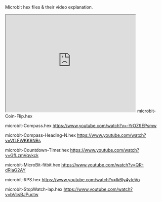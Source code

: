 Microbit hex files & their video explanation.

<iframe width="420" height="315"
src="https://www.youtube.com/watch?v=air5Z2m6Cbc">
</iframe> 
microbit-Coin-Flip.hex  

microbit-Compass.hex https://www.youtube.com/watch?v=-YrOZ9EPsmw

microbit-Compass-Heading-N.hex https://www.youtube.com/watch?v=VfLFWKK8NBs

microbit-Countdown-Timer.hex https://www.youtube.com/watch?v=GfLzmVqvkck

microbit-MicroBit-fitbit.hex https://www.youtube.com/watch?v=QR-dRiaG2AY

microbit-RPS.hex https://www.youtube.com/watch?v=lk6ly4yteVo

microbit-StopWatch-lap.hex https://www.youtube.com/watch?v=bVcsBJPuctw
